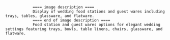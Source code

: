 
                ==== image description ====
                Display of wedding food stations and guest wares including trays, tables, glassware, and flatware.
                ==== end of image description ====
                Food station and guest wares options for elegant wedding settings featuring trays, bowls, table linens, chairs, glassware, and flatware.